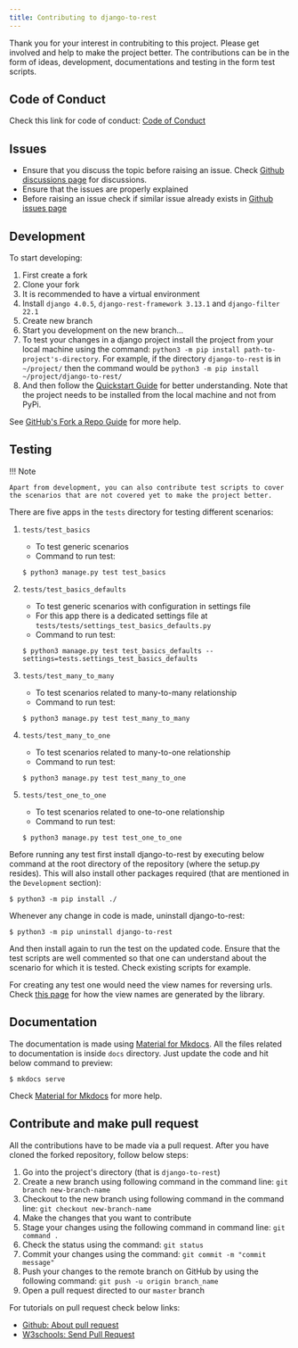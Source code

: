```yaml
---
title: Contributing to django-to-rest
---
```


Thank you for your interest in contrubiting to this project. Please get involved and help to make the project better. The contributions can be in the form of ideas, development, documentations and testing in the form test scripts.  

Code of Conduct
---------------

Check this link for code of conduct: [Code of Conduct](https://github.com/anp-scp/django-to-rest/blob/master/code_of_conduct.md)

Issues
------

* Ensure that you discuss the topic before raising an issue. Check [Github discussions page](https://github.com/anp-scp/django-to-rest/discussions) for discussions.
* Ensure that the issues are properly explained
* Before raising an issue check if similar issue already exists in [Github issues page](https://github.com/anp-scp/django-to-rest/issues)

Development
-----------

To start developing:

1. First create a fork
2. Clone your fork
3. It is recommended to have a virtual environment
4. Install `django 4.0.5`, `django-rest-framework 3.13.1` and `django-filter 22.1`
6. Create new branch
5. Start you development on the new branch...
6. To test your changes in a django project install the project from your local machine using the command: `python3 -m pip install path-to-project's-directory`. For example, if the directory `django-to-rest` is in `~/project/` then the command would be `python3 -m pip install ~/project/django-to-rest/`
7. And then follow the [Quickstart Guide](../quickstart.md) for better understanding. Note that the project needs to be installed from the local machine and not from PyPi.

See [GitHub's Fork a Repo Guide](https://docs.github.com/en/get-started/quickstart/fork-a-repo) for more help.

Testing
-------

!!! Note

    Apart from development, you can also contribute test scripts to cover the scenarios that are not covered yet to make the project better.

There are five apps in the `tests` directory for testing different scenarios:

1. `tests/test_basics`
    - To test generic scenarios
    - Command to run test: 
    ```
    $ python3 manage.py test test_basics
    ```

2. `tests/test_basics_defaults`
    - To test generic scenarios with configuration in settings file
    - For this app there is a dedicated settings file at `tests/tests/settings_test_basics_defaults.py`
    - Command to run test: 
    ```
    $ python3 manage.py test test_basics_defaults --settings=tests.settings_test_basics_defaults
    ```

3. `tests/test_many_to_many`
    - To test scenarios related to many-to-many relationship
    - Command to run test: 
    ```
    $ python3 manage.py test test_many_to_many
    ```

4. `tests/test_many_to_one`
    - To test scenarios related to many-to-one relationship
    - Command to run test: 
    ```
    $ python3 manage.py test test_many_to_one
    ```

5. `tests/test_one_to_one`
    - To test scenarios related to one-to-one relationship
    - Command to run test: 
    ```
    $ python3 manage.py test test_one_to_one
    ```

Before running any test first install django-to-rest by executing below command at the root directory of the repository (where the setup.py resides). This will also install other packages required (that are mentioned in the `Development` section):

    $ python3 -m pip install ./

Whenever any change in code is made, uninstall django-to-rest:

    $ python3 -m pip uninstall django-to-rest

And then install again to run the test on the updated code.
Ensure that the test scripts are well commented so that one can understand about the scenario for which it is tested. Check existing scripts for example.

For creating any test one would need the view names for reversing urls. Check [this page](../full_guide/viewnames.md) for how the view names are generated by the library.

Documentation
-------------

The documentation is made using [Material for Mkdocs](https://squidfunk.github.io/mkdocs-material/). All the files related to documentation is inside `docs` directory. Just update the code and hit below command to preview:

    $ mkdocs serve

Check [Material for Mkdocs](https://squidfunk.github.io/mkdocs-material/) for more help.

Contribute and make pull request
-------------

All the contributions have to be made via a pull request. After you have cloned the forked repository, follow below steps:

1. Go into the project's directory (that is `django-to-rest`)
2. Create a new branch using following command in the command line: `git branch new-branch-name`
3. Checkout to the new branch using following command in the command line: `git checkout new-branch-name`
4. Make the changes that you want to contribute
5. Stage your changes using the following command in command line: `git command .`
6. Check the status using the command: `git status`
7. Commit your changes using the command: `git commit -m "commit message"`
8. Push your changes to the remote branch on GitHub by using the following command: `git push -u origin branch_name`
9. Open a pull request directed to our `master` branch

For tutorials on pull request check below links:

* [Github: About pull request](https://docs.github.com/en/pull-requests/collaborating-with-pull-requests/proposing-changes-to-your-work-with-pull-requests/about-pull-requests)
* [W3schools: Send Pull Request](https://www.w3schools.com/git/git_remote_send_pull_request.asp?remote=github)